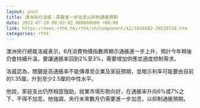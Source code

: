 ```yaml
---
layout: post
title: 澳洲央行洛威：需要進一步加息以抑制通脹預期
date: 2022-07-20 09:03:02.000000000 +08:00
link: https://news.rthk.hk/rthk/ch/component/k2/1658502-20220720.htm
categories: rthk
---
```


澳洲央行總裁洛威表示，6月消費物價指數將顯示通脹進一步上升，預計今年稍後仍會持續升溫，要讓通脹率回到2%至3%，需要增加供應並適度控制需求。

洛威認為，關鍵是高通脹率不能傳導至企業及家庭預期，並暗示利率可能要由目前的1.35厘，升到至少2.5厘的中性水平。

他說，家庭支出仍然相當強勁，就業市場形勢向好，在通脹率升向6%或7%之下，不得不加息。他強調，央行未來數月仍需要進一步加息，以抑制通脹預期。

